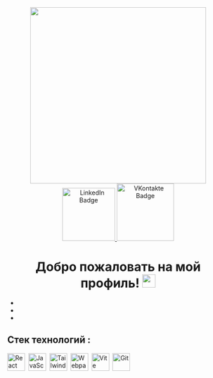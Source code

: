 <div id="header" align="center">
  <img src="https://static.tildacdn.com/tild3835-3363-4132-b064-396437363438/working.png" width="400"/>
  <div id="badges">
  <a href="https://www.linkedin.com/me?trk=p_mwlite_feed_updates-secondary_nav">
    <img src="https://img.shields.io/badge/Linkedin-blue?style=for-the-badge&logo=linkedin&logoColor=white" alt="LinkedIn Badge" width="120"/>
  </a>
  <a href="https://vk.com/r_u_sl_i_k">
    <img src="https://img.shields.io/badge/Vkontakte-blue?style=for-the-badge&logo=vk&logoColor=white" alt="VKontakte Badge" width="130"/>
  </a>
</div>
</div>
<div id="badges" align="center">
<img src="https://komarev.com/ghpvc/?username=ZykovRuslan&style=flat-square&color=blue" alt=""/>
<h1>
  Добро пожаловать на мой профиль!
  <img src="https://media.giphy.com/media/hvRJCLFzcasrR4ia7z/giphy.gif" width="30px"/>
</h1>
</div>
<div>
  <ul>
    <li>
    <li>
    <li>
  <ul>
</div>
<h2>Стек технологий :</h2>
<div>
  <img src="https://cdn.icon-icons.com/icons2/2415/PNG/512/react_original_logo_icon_146374.png" title="React" alt="React" width="40" height="40"/>&nbsp;
  <img src="https://cdn.icon-icons.com/icons2/2107/PNG/512/file_type_js_icon_130510.png" title="JavaScript" alt="JavaScript" width="40" height="40"/>&nbsp;
  <img src="https://cdn.icon-icons.com/icons2/2107/PNG/512/file_type_tailwind_icon_130128.png" title="Tailwind" alt="Tailwind" width="40" height="40"/>&nbsp;
  <img src="https://img.icons8.com/color/512/webpack.png" title="Webpack" alt="Webpack" width="40" height="40"/>&nbsp;
  <img src="https://avatars.mds.yandex.net/i?id=e70afc3673aa8dcc4ec30e277b3a35d6-6994724-images-thumbs&ref=rim&n=33&w=453&h=300" title="Vite" alt="Vite" width="40" height="40"/>&nbsp;
  <img src="https://cdn.icon-icons.com/icons2/2699/PNG/512/git_scm_logo_icon_170096.png" title="Git" **alt="Git" width="40" height="40"/>
</div>

